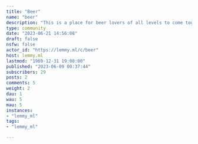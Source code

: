 ```yaml
---
title: "Beer" 
name: "beer"
description: "This is a place for beer lovers of all levels to come together and share their love of beer."
type: community
date: "2023-06-21 14:56:08"
draft: false
nsfw: false
actor_id: "https://lemmy.ml/c/beer"
host: lemmy.ml
lastmod: "1969-12-31 19:00:00"
published: "2023-06-09 00:37:44"
subscribers: 29
posts: 2
comments: 5
weight: 2
dau: 1
wau: 5
mau: 5
instances:
- "lemmy_ml"
tags: 
- "lemmy_ml"

---
```

